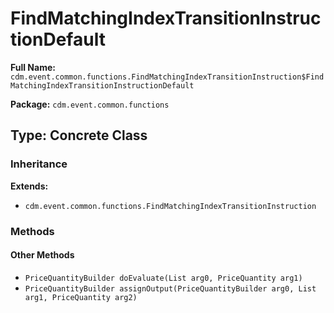 # FindMatchingIndexTransitionInstructionDefault

**Full Name:** `cdm.event.common.functions.FindMatchingIndexTransitionInstruction$FindMatchingIndexTransitionInstructionDefault`

**Package:** `cdm.event.common.functions`

## Type: Concrete Class

### Inheritance

**Extends:**
- `cdm.event.common.functions.FindMatchingIndexTransitionInstruction`

### Methods

#### Other Methods

- `PriceQuantityBuilder doEvaluate(List arg0, PriceQuantity arg1)`
- `PriceQuantityBuilder assignOutput(PriceQuantityBuilder arg0, List arg1, PriceQuantity arg2)`

